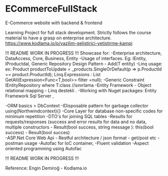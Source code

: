# ECommerceFullStack
 E-Commerce website with backend & frontend

Learning Project for full stack development. Strictly follows the course material to have a grasp on enterprise architecture. https://www.kodlama.io/p/yazilim-gelistirici-yetistirme-kampi

!!! README WORK IN PROGRESS !!!
Showcase for: 
-Enterprise architecture, DataAccess, Core, Business, Entity
-Usage of interfaces. Eg: IEntity, IProductdal, Generic Repository Design Pattern - Add(T entity) 
-Linq usage: 
ex: Product productToUpdate = _products.SingleOrDefault(p => p.ProductId == product.ProductId);
Linq.Expressions :    List<T> GetAll(Expression<Func<T,bool>> filter =null);
-Generic Constraint IEntityRepository<T> where T:class //sınırlama
-Entity Framework - Object relational mapping -  Linq destekli . 
-Working with Nuget packages: Entity Framework Sql Server , 

-ORM basics > DbContext
-IDisposable pattern for garbage collector using(Northwindcontext){}
-Core Layer for database non-specific codes for minimum repetition
-DTO's for joining SQL tables 
-Results for requests/responses (success and error results for data and no data, multiple constructors - Result(bool success, string message ): this(bool success)  - Result(bool succes)  
-ASP.Net Core Web Api - Restful architecture / json format - get/post etc - postman usage 
-Autofac for IoC container,
-Fluent validation
-Aspect oriented programming using Autofac 


!!! README WORK IN PROGRESS !!!

Reference: Engin Demiroğ - Kodlama.io 